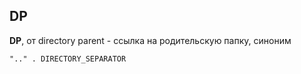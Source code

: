 ## DP

**DP**, от directory parent - ссылка на родительскую папку, синоним

    ".." . DIRECTORY_SEPARATOR
